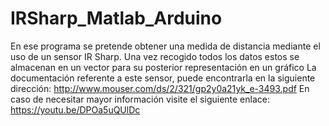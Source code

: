 # IRSharp_Matlab_Arduino
En ese programa se pretende obtener una medida de distancia mediante el uso de un sensor IR Sharp. Una vez recogido todos los datos estos se almacenan en un vector para su posterior representación en un gráfico
La documentación referente a este sensor, puede encontrarla en la siguiente dirección: http://www.mouser.com/ds/2/321/gp2y0a21yk_e-3493.pdf
En caso de necesitar mayor información visite el siguiente enlace: https://youtu.be/DPOa5uQUlDc
